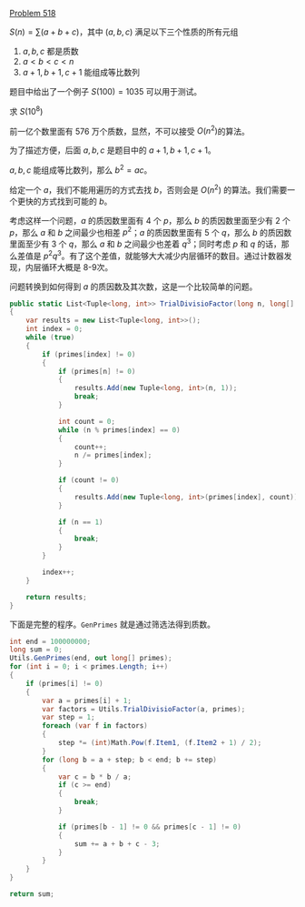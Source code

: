[Problem 518](https://projecteuler.net/problem=518 "Problem 518 - Project Euler")

$S(n) = \sum(a+b+c)$，其中 $(a,b,c)$ 满足以下三个性质的所有元组
1. $a,b,c$ 都是质数
2. $a < b < c < n$
3. $a+1, b+1, c+1$ 能组成等比数列

题目中给出了一个例子 $S(100) = 1035$ 可以用于测试。

求 $S(10^8)$

前一亿个数里面有 576 万个质数，显然，不可以接受 $O(n^2)$的算法。

为了描述方便，后面 $a,b,c$ 是题目中的 $a+1,b+1,c+1$。

$a,b,c$ 能组成等比数列，那么 $b^2=ac$。

给定一个 $a$，我们不能用遍历的方式去找 $b$，否则会是 $O(n^2)$ 的算法。我们需要一个更快的方式找到可能的 $b$。 

考虑这样一个问题，$a$ 的质因数里面有 4 个 $p$，那么 $b$ 的质因数里面至少有 2 个 $p$，那么 $a$ 和 $b$ 之间最少也相差 $p^2$；$a$ 的质因数里面有 $5$ 个 $q$，那么 $b$ 的质因数里面至少有 3 个 $q$，那么 $a$ 和 $b$ 之间最少也差着 $q^3$；同时考虑 $p$ 和 $q$ 的话，那么差值是 $p^2q^3$。有了这个差值，就能够大大减少内层循环的数目。通过计数器发现，内层循环大概是 8-9次。

问题转换到如何得到 $a$ 的质因数及其次数，这是一个比较简单的问题。
``` csharp
public static List<Tuple<long, int>> TrialDivisioFactor(long n, long[] primes)
{
    var results = new List<Tuple<long, int>>();
    int index = 0;
    while (true)
    {
        if (primes[index] != 0)
        {
            if (primes[n] != 0)
            {
                results.Add(new Tuple<long, int>(n, 1));
                break;
            }

            int count = 0;
            while (n % primes[index] == 0)
            {
                count++;
                n /= primes[index];
            }

            if (count != 0)
            {
                results.Add(new Tuple<long, int>(primes[index], count));
            }

            if (n == 1)
            {
                break;
            }
        }

        index++;
    }

    return results;
}
```
下面是完整的程序。`GenPrimes` 就是通过筛选法得到质数。
``` csharp
int end = 100000000;
long sum = 0;
Utils.GenPrimes(end, out long[] primes);
for (int i = 0; i < primes.Length; i++)
{
    if (primes[i] != 0)
    {
        var a = primes[i] + 1;
        var factors = Utils.TrialDivisioFactor(a, primes);
        var step = 1;
        foreach (var f in factors)
        {
            step *= (int)Math.Pow(f.Item1, (f.Item2 + 1) / 2);
        }
        for (long b = a + step; b < end; b += step)
        {
            var c = b * b / a;
            if (c >= end)
            {
                break;
            }

            if (primes[b - 1] != 0 && primes[c - 1] != 0)
            {
                sum += a + b + c - 3;
            }
        }
    }
}

return sum;
```
